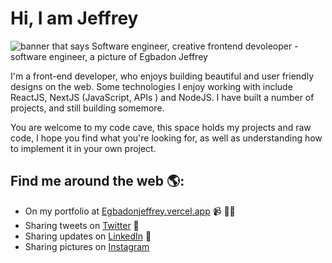 # Hi, I am Jeffrey 

<img src="https://res.cloudinary.com/drrcyxiwu/image/upload/v1677301135/bannerImage_di12e3.png" alt="banner that says Software engineer, creative frontend devoleoper  - software engineer,  a picture of Egbadon Jeffrey">


I'm a front-end developer, who enjoys building beautiful and user friendly designs on the web. Some technologies I enjoy working with include ReactJS, NextJS (JavaScript, APIs ) and NodeJS. I have built a number of projects, and still building somemore.

You are welcome to my code cave, this space holds my projects and raw code, I hope you find what you're looking for, as well as understanding how to implement it in your own project.


## Find me around the web 🌎: 
- On my portfolio at <a href="https://www.egbadonjeffrey.vercel.app">Egbadonjeffrey.vercel.app</a> 📹 ✍🏾
- Sharing tweets on  <a href="https://twitter.com/theScarlettCode"> Twitter</a> 🏓
- Sharing updates on <a href="https://www.linkedin.com/in/egbadon-ehizokhale-019054242/">LinkedIn</a> 💼
- Sharing pictures on <a href="https://www.instagram.com/scarlettcoder/">Instagram</a> 
